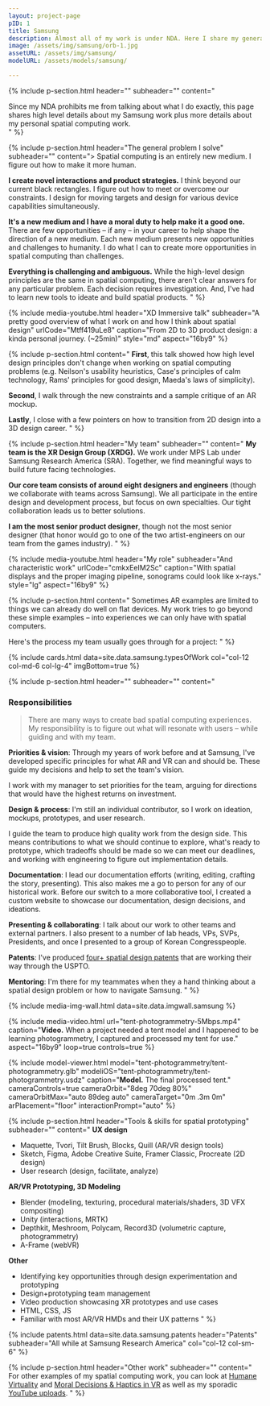 ```yaml
---
layout: project-page
pID: 1
title: Samsung
description: Almost all of my work is under NDA. Here I share my general approach to spatial computing challenges (some of which is at Samsung) and personal 3D design work.
image: /assets/img/samsung/orb-1.jpg
assetURL: /assets/img/samsung/
modelURL: /assets/models/samsung/

---
```


{% include p-section.html
   header=""
   subheader=""
   content="<div class='alert alert-warning'>Since my NDA prohibits me from talking about what I do exactly, this page shares high level details about my Samsung work plus more details about my personal spatial computing work.</div>
"
%}

{% include p-section.html
   header="The general problem I solve"
   subheader=""
   content="> Spatial computing is an entirely new medium. I figure out how to make it more human.

   **I create novel interactions and product strategies.** I think beyond our current black rectangles. I figure out how to meet or overcome our constraints. I design for moving targets and design for various device capabilities simultaneously.

   **It's a new medium and I have a moral duty to help make it a good one.** There are few opportunities – if any – in your career to help shape the direction of a new medium. Each new medium presents new opportunities and challenges to humanity. I do what I can to create more opportunities in spatial computing than challenges.

   **Everything is challenging and ambiguous.** While the high-level design principles are the same in spatial computing, there aren't clear answers for any particular problem. Each decision requires investigation. And, I've had to learn new tools to ideate and build spatial products.
"
%}

{% include media-youtube.html
   header="XD Immersive talk"
   subheader="A pretty good overview of what I work on and how I think about spatial design"
   urlCode="Mtff419uLe8"
   caption="From 2D to 3D product design: a kinda personal journey. (~25min)"
   style="md"
   aspect="16by9"
%}

{% include p-section.html
   content="
**First**, this talk showed how high level design principles don't change when working on spatial computing problems (e.g. Neilson's usability heuristics, Case's principles of calm technology, Rams' principles for good design, Maeda's laws of simplicity).

**Second**, I walk through the new constraints and a sample critique of an AR mockup.

**Lastly**, I close with a few pointers on how to transition from 2D design into a 3D design career.
"
%}

{% include p-section.html
   header="My team"
   subheader=""
   content="
**My team is the XR Design Group (XRDG).** We work under MPS Lab under Samsung Research America (SRA). Together, we find meaningful ways to build future facing technologies.

**Our core team consists of around eight designers and engineers** (though we collaborate with teams across Samsung). We all participate in the entire design and development process, but focus on own specialties. Our tight collaboration leads us to better solutions.

**I am the most senior product designer**, though not the most senior designer (that honor would go to one of the two artist-engineers on our team from the games industry).
"
%}

{% include media-youtube.html
   header="My role"
   subheader="And characteristic work"
   urlCode="cmkxEeIM2Sc"
   caption="With spatial displays and the proper imaging pipeline, sonograms could look like x-rays."
   style="lg"
   aspect="16by9"
%}

{% include p-section.html
   content="
Sometimes AR examples are limited to things we can already do well on flat devices. My work tries to go beyond these simple examples – into experiences we can only have with spatial computers.

Here's the process my team usually goes through for a project:
"
%}

{% include cards.html
   data=site.data.samsung.typesOfWork
   col="col-12 col-md-6 col-lg-4"
   imgBottom=true
%}

{% include p-section.html
   header=""
   subheader=""
   content="

### Responsibilities

> There are many ways to create bad spatial computing experiences. My responsibility is to figure out what will resonate with users – while guiding and with my team.

**Priorities & vision**: Through my years of work before and at Samsung, I've developed specific principles for what AR and VR can and should be. These guide my decisions and help to set the team's vision.

I work with my manager to set priorities for the team, arguing for directions that would have the highest returns on investment.

**Design & process**: I'm still an individual contributor, so I work on ideation, mockups, prototypes, and user research.

I guide the team to produce high quality work from the design side. This means contributions to what we should continue to explore, what's ready to prototype, which tradeoffs should be made so we can meet our deadlines, and working with engineering to figure out implementation details.

**Documentation**: I lead our documentation efforts (writing, editing, crafting the story, presenting). This also makes me a go to person for any of our historical work. Before our switch to a more collaborative tool, I created a custom website to showcase our documentation, design decisions, and ideations.

**Presenting & collaborating**: I talk about our work to other teams and external partners. I also present to a number of lab heads, VPs, SVPs, Presidents, and once I presented to a group of Korean Congresspeople.

**Patents**: I've produced [four+ spatial design patents](#patents) that are working their way through the USPTO.

**Mentoring**: I'm there for my teammates when they a hand thinking about a spatial design problem or how to navigate Samsung.
"
%}



{% include media-img-wall.html
   data=site.data.imgwall.samsung
%}

{% include media-video.html
   url="tent-photogrammetry-5Mbps.mp4"
   caption="**Video.** When a project needed a tent model and I happened to be learning photogrammetry, I captured and processed my tent for use."
   aspect="16by9"
   loop=true
   controls=true
%}

{% include model-viewer.html
   model="tent-photogrammetry/tent-photogrammetry.glb"
   modeliOS="tent-photogrammetry/tent-photogrammetry.usdz"
   caption="**Model.** The final processed tent."
   cameraControls=true
   cameraOrbit="8deg 70deg 80%"
   cameraOrbitMax="auto 89deg auto"
   cameraTarget="0m .3m 0m"
   arPlacement="floor"
   interactionPrompt="auto"
%}

{% include p-section.html
   header="Tools & skills for spatial prototyping"
   subheader=""
   content="
**UX design**
- Maquette, Tvori, Tilt Brush, Blocks, Quill (AR/VR design tools)
- Sketch, Figma, Adobe Creative Suite, Framer Classic, Procreate (2D design)
- User research (design, facilitate, analyze)

**AR/VR Prototyping, 3D Modeling**
- Blender (modeling, texturing, procedural materials/shaders, 3D VFX compositing)
- Unity (interactions, MRTK)
- Depthkit, Meshroom, Polycam, Record3D (volumetric capture, photogrammetry)
- A-Frame (webVR)

**Other**
- Identifying key opportunities through design experimentation and prototyping
- Design+prototyping team management
- Video production showcasing XR prototypes and use cases
- HTML, CSS, JS
- Familiar with most AR/VR HMDs and their UX patterns
"
%}

{% include patents.html
   data=site.data.samsung.patents
   header="Patents"
   subheader="All while at Samsung Research America"
   col="col-12 col-sm-6"
%}

{% include p-section.html
   header="Other work"
   subheader=""
   content="
For other examples of my spatial computing work, you can look at [Humane Virtuality](/projects/humane-virtuality.html) and [Moral Decisions & Haptics in VR](/projects/moral-decision-making-haptic-feedback-in-virtual-environments.html) as well as my sporadic [YouTube uploads](https://www.youtube.com/user/arm156291/videos).
"
%}
